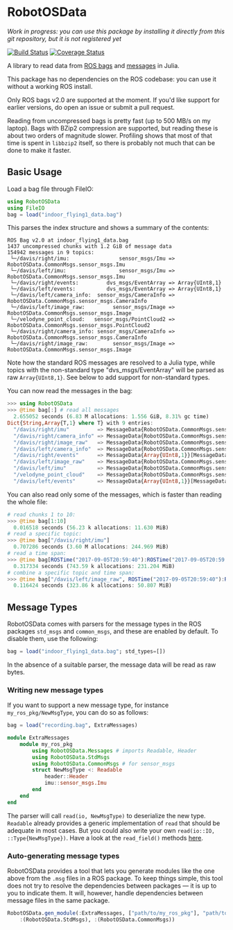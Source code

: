 # RobotOSData

*Work in progress: you can use this package by installing it directly from this git repository, but it is not registered yet*


[![Build Status](https://travis-ci.org/damiendr/RobotOSData.jl.svg?branch=master)](https://travis-ci.org/damiendr/RobotOSData.jl)
[![Coverage Status](https://coveralls.io/repos/damiendr/RobotOSData.jl/badge.svg?branch=master&service=github)](https://coveralls.io/github/damiendr/RobotOSData.jl?branch=master)


A library to read data from [ROS bags](http://wiki.ros.org/Bags/) and [messages](http://wiki.ros.org/Messages) in Julia.

This package has no dependencies on the ROS codebase: you can use it without a working ROS install.

Only ROS bags v2.0 are supported at the moment. If you'd like support for earlier versions, do open an issue or submit a pull request.

Reading from uncompressed bags is pretty fast (up to 500 MB/s on my laptop). Bags with BZip2 compression are supported, but reading these is about two orders of magnitude slower. Profiling shows that most of that time is spent in `libbzip2` itself, so there is probably not much that can be done to make it faster.

## Basic Usage

Load a bag file through FileIO:
```julia
using RobotOSData
using FileIO
bag = load("indoor_flying1_data.bag")
```

This parses the index structure and shows a summary of the contents:
```
ROS Bag v2.0 at indoor_flying1_data.bag
1437 uncompressed chunks with 1.2 GiB of message data
154942 messages in 9 topics:
 └─/davis/right/imu:                sensor_msgs/Imu => RobotOSData.CommonMsgs.sensor_msgs.Imu
 └─/davis/left/imu:                 sensor_msgs/Imu => RobotOSData.CommonMsgs.sensor_msgs.Imu
 └─/davis/right/events:         dvs_msgs/EventArray => Array{UInt8,1}
 └─/davis/left/events:          dvs_msgs/EventArray => Array{UInt8,1}
 └─/davis/left/camera_info:  sensor_msgs/CameraInfo => RobotOSData.CommonMsgs.sensor_msgs.CameraInfo
 └─/davis/left/image_raw:         sensor_msgs/Image => RobotOSData.CommonMsgs.sensor_msgs.Image
 └─/velodyne_point_cloud:   sensor_msgs/PointCloud2 => RobotOSData.CommonMsgs.sensor_msgs.PointCloud2
 └─/davis/right/camera_info: sensor_msgs/CameraInfo => RobotOSData.CommonMsgs.sensor_msgs.CameraInfo
 └─/davis/right/image_raw:        sensor_msgs/Image => RobotOSData.CommonMsgs.sensor_msgs.Image
```
Note how the standard ROS messages are resolved to a Julia type, while topics with the non-standard type "dvs_msgs/EventArray" will be parsed as raw `Array{UInt8,1}`. See below to add support for non-standard types.

You can now read the messages in the bag:
```julia
>>> using RobotOSData
>>> @time bag[:] # read all messages
  2.655052 seconds (6.83 M allocations: 1.556 GiB, 8.31% gc time)
Dict{String,Array{T,1} where T} with 9 entries:
  "/davis/right/imu"         => MessageData{RobotOSData.CommonMsgs.sensor_msgs.…
  "/davis/right/camera_info" => MessageData{RobotOSData.CommonMsgs.sensor_msgs.…
  "/davis/right/image_raw"   => MessageData{RobotOSData.CommonMsgs.sensor_msgs.…
  "/davis/left/camera_info"  => MessageData{RobotOSData.CommonMsgs.sensor_msgs.…
  "/davis/right/events"      => MessageData{Array{UInt8,1}}[MessageData{Array{U…
  "/davis/left/image_raw"    => MessageData{RobotOSData.CommonMsgs.sensor_msgs.…
  "/davis/left/imu"          => MessageData{RobotOSData.CommonMsgs.sensor_msgs.…
  "/velodyne_point_cloud"    => MessageData{RobotOSData.CommonMsgs.sensor_msgs.…
  "/davis/left/events"       => MessageData{Array{UInt8,1}}[MessageData{Array{U…
```

You can also read only some of the messages, which is faster than reading the whole file:
```julia
# read chunks 1 to 10:
>>> @time bag[1:10]
  0.016518 seconds (56.23 k allocations: 11.630 MiB)
# read a specific topic:
>>> @time bag["/davis/right/imu"]
  0.707286 seconds (3.60 M allocations: 244.969 MiB)
# read a time span:
>>> @time bag[ROSTime("2017-09-05T20:59:40"):ROSTime("2017-09-05T20:59:50")]
  0.317334 seconds (743.59 k allocations: 231.204 MiB)
# combine a specific topic and time span:
>>> @time bag["/davis/left/image_raw", ROSTime("2017-09-05T20:59:40"):ROSTime("2017-09-05T20:59:50")]
  0.116424 seconds (323.86 k allocations: 50.807 MiB)
```

## Message Types

RobotOSData comes with parsers for the message types in the ROS packages `std_msgs` and `common_msgs`, and these are enabled by default. To disable them, use the following:
```julia
bag = load("indoor_flying1_data.bag"; std_types=[])
```
In the absence of a suitable parser, the message data will be read as raw bytes.

### Writing new message types

If you want to support a new message type, for instance `my_ros_pkg/NewMsgType`, you can do so as follows:
```julia
bag = load("recording.bag", ExtraMessages)
```

```julia
module ExtraMessages
    module my_ros_pkg
        using RobotOSData.Messages # imports Readable, Header
        using RobotOSData.StdMsgs
        using RobotOSData.CommonMsgs # for sensor_msgs
        struct NewMsgType <: Readable
            header::Header
            imu::sensor_msgs.Imu
        end
    end
end
```
The parser will call `read(io, NewMsgType)` to deserialize the new type. `Readable` already provides a generic implementation of `read` that should be adequate in most cases. But you could also write your own `read(io::IO, ::Type{NewMsgType})`. Have a look at the `read_field()` methods [here](https://github.com/damiendr/RobotOSData.jl/blob/master/src/messages.jl).

### Auto-generating message types

RobotOSData provides a tool that lets you generate modules like the one above from the `.msg` files in a ROS package. To keep things simple, this tool does not try to resolve the dependencies between packages — it is up to you to indicate them. It will, however, handle dependencies between message files in the same package.

```julia
RobotOSData.gen_module(:ExtraMessages, ["path/to/my_ros_pkg"], "path/to/dest/dir",
    :(RobotOSData.StdMsgs), :(RobotOSData.CommonMsgs))
```
